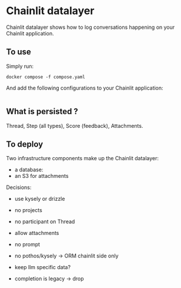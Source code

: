 # Chainlit datalayer

Chainlit datalayer shows how to log conversations happening on your Chainlit application.

## To use

Simply run:

```docker
docker compose -f compose.yaml
```

And add the following configurations to your Chainlit application:

```config.toml

```

## What is persisted ?

Thread, Step (all types), Score (feedback), Attachments.

## To deploy

Two infrastructure components make up the Chainlit datalayer:

- a database:
- an S3 for attachments

Decisions:

- use kysely or drizzle
- no projects
- no participant on Thread
- allow attachments
- no prompt
- no pothos/kysely -> ORM chainlit side only

- keep llm specific data?
- completion is legacy -> drop
